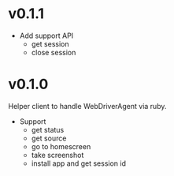 # v0.1.1
- Add support API
    - get session
    - close session

# v0.1.0
Helper client to handle WebDriverAgent via ruby.

- Support
    - get status
    - get source
    - go to homescreen
    - take screenshot
    - install app and get session id
